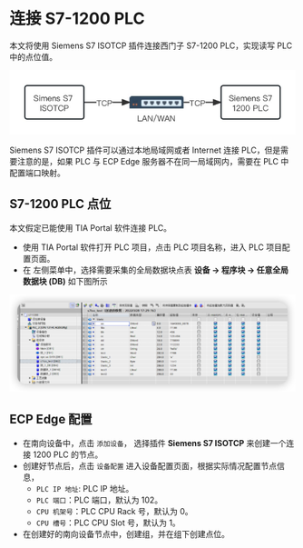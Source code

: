 # 连接 S7-1200 PLC

本文将使用 Siemens S7 ISOTCP 插件连接西门子 S7-1200 PLC，实现读写 PLC 中的点位值。

![connect-s71200](./assets/c1200.jpg)

Siemens S7 ISOTCP 插件可以通过本地局域网或者 Internet 连接 PLC，但是需要注意的是，如果 PLC 与 ECP Edge 服务器不在同一局域网内，需要在 PLC 中配置端口映射。

## S7-1200 PLC 点位

本文假定已能使用 TIA Portal 软件连接 PLC。

* 使用 TIA Portal 软件打开 PLC 项目，点击 PLC 项目名称，进入 PLC 项目配置页面。
* 在 左侧菜单中，选择需要采集的全局数据块点表 **设备 -> 程序块 -> 任意全局数据块 (DB)** 如下图所示

![s71200-tag](./assets/s71200_tag.png)

## ECP Edge 配置

* 在南向设备中，点击 `添加设备`， 选择插件 **Siemens S7 ISOTCP** 来创建一个连接 1200 PLC 的节点。
* 创建好节点后，点击 `设备配置` 进入设备配置页面，根据实际情况配置节点信息，
  * `PLC IP 地址`: PLC IP 地址。
  * `PLC 端口`：PLC 端口，默认为 102。
  * `CPU 机架号`：PLC CPU Rack 号，默认为 0。
  * `CPU 槽号`：PLC CPU Slot 号，默认为 1。
* 在创建好的南向设备节点中，创建组，并在组下创建点位。
